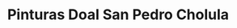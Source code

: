 ---
title: "Pinturas Doal San Pedro Cholula"
url: /cholula-puebla/pinturas-doal-san-pedro-cholula/
shop: Farben
---